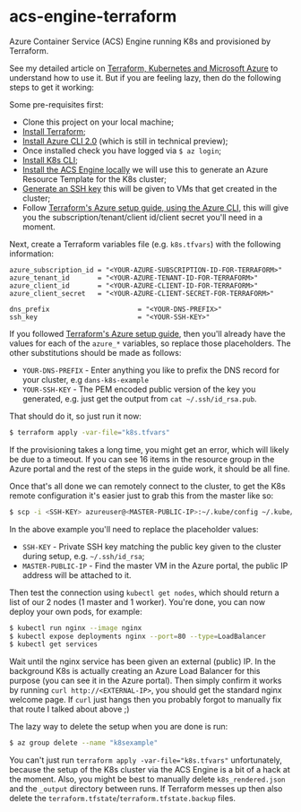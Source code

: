 # acs-engine-terraform
Azure Container Service (ACS) Engine running K8s and provisioned by Terraform.

See my detailed article on [Terraform, Kubernetes and Microsoft Azure](http://danielrhoades.com/) to understand how to use it.  But if you are feeling lazy, then do the following steps to get it working:

Some pre-requisites first:

* Clone this project on your local machine;
* [Install Terraform](https://www.terraform.io/intro/getting-started/install.html);
* [Install Azure CLI 2.0](https://docs.microsoft.com/en-us/cli/azure/install-azure-cli) (which is still in technical preview);
* Once installed check you have logged via `$ az login`;
* [Install K8s CLI](https://kubernetes.io/docs/tasks/kubectl/install/);
* [Install the ACS Engine locally](https://github.com/Azure/acs-engine/blob/master/docs/acsengine.md#downloading-and-building-acs-engine-locally) we will use this to generate an Azure Resource Template for the K8s cluster;
* [Generate an SSH key](https://github.com/Azure/acs-engine/blob/master/docs/ssh.md#ssh-key-generation) this will be given to VMs that get created in the cluster;
* Follow [Terraform's Azure setup guide, using the Azure CLI](https://www.terraform.io/docs/providers/azurerm/index.html#to-create-using-azure-cli), this will give you the subscription/tenant/client id/client secret you'll need in a moment.

Next, create a Terraform variables file (e.g. `k8s.tfvars`) with the following information:

```hcl-terraform
azure_subscription_id = "<YOUR-AZURE-SUBSCRIPTION-ID-FOR-TERRAFORM>"
azure_tenant_id       = "<YOUR-AZURE-TENANT-ID-FOR-TERRAFORM>"
azure_client_id       = "<YOUR-AZURE-CLIENT-ID-FOR-TERRAFORM>"
azure_client_secret   = "<YOUR-AZURE-CLIENT-SECRET-FOR-TERRAFORM>"

dns_prefix                      = "<YOUR-DNS-PREFIX>"
ssh_key                         = "<YOUR-SSH-KEY>"
```

If you followed [Terraform's Azure setup guide](https://www.terraform.io/docs/providers/azurerm/index.html), then you'll already have the values for each of the `azure_*` variables, so replace those placeholders.  The other substitutions should be made as follows:

* `YOUR-DNS-PREFIX` - Enter anything you like to prefix the DNS record for your cluster, e.g `dans-k8s-example`
* `YOUR-SSH-KEY` - The PEM encoded public version of the key you generated, e.g. just get the output from `cat ~/.ssh/id_rsa.pub`.

That should do it, so just run it now:

```bash
$ terraform apply -var-file="k8s.tfvars"
```

If the provisioning takes a long time, you might get an error, which will likely be due to a timeout.  If you can see 16 items in the resource group in the Azure portal and the rest of the steps in the guide work, it should be all fine. 

Once that's all done we can remotely connect to the cluster, to get the K8s remote configuration it's easier just to grab this from the master like so:
  
```bash
$ scp -i <SSH-KEY> azureuser@<MASTER-PUBLIC-IP>:~/.kube/config ~/.kube/config
```

In the above example you'll need to replace the placeholder values:

* `SSH-KEY` - Private SSH key matching the public key given to the cluster during setup, e.g. `~/.ssh/id_rsa`;
* `MASTER-PUBLIC-IP` - Find the master VM in the Azure portal, the public IP address will be attached to it.
 
Then test the connection using `kubectl get nodes`, which should return a list of our 2 nodes (1 master and 1 worker).  You're done, you can now deploy your own pods, for example:

```bash
$ kubectl run nginx --image nginx
$ kubectl expose deployments nginx --port=80 --type=LoadBalancer
$ kubectl get services
```

Wait until the nginx service has been given an external (public) IP.  In the background K8s is actually creating an Azure Load Balancer for this purpose (you can see it in the Azure portal).  Then simply confirm it works by running `curl http://<EXTERNAL-IP>`, you should get the standard nginx welcome page.  If `curl` just hangs then you probably forgot to manually fix that route I talked about above ;)

The lazy way to delete the setup when you are done is run:

```bash
$ az group delete --name "k8sexample"
```

You can't just run `terraform apply -var-file="k8s.tfvars"` unfortunately, because the setup of the K8s cluster via the ACS Engine is a bit of a hack at the moment.  Also, you might be best to manually delete `k8s_rendered.json` and the `_output` directory between runs.  If Terraform messes up then also delete the `terraform.tfstate`/`terraform.tfstate.backup` files.